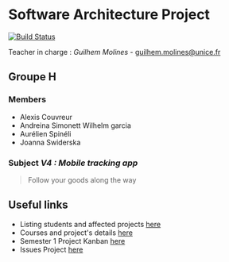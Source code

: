 # Software Architecture Project

[![Build Status](https://travis-ci.org/acouvreur/software-architecture-project.svg?branch=master)](https://travis-ci.org/acouvreur/software-architecture-project)

Teacher in charge : *Guilhem Molines* - [guilhem.molines@unice.fr](mailto:guilhem.molines@unice.fr)

## Groupe H

### Members

* Alexis Couvreur
* Andreina Simonett Wilhelm garcia
* Aurélien Spinéli
* Joanna Swiderska

### Subject *V4 : Mobile tracking app*

> Follow your goods along the way

## Useful links

* Listing students and affected projects [here](https://docs.google.com/spreadsheets/d/1s27Nwi3a-YaX5BVjEn8ClXoEYl3VWulP8UUKwemW7Dw)
* Courses and project's details [here](https://github.com/gmolines/AL5A)
* Semester 1 Project Kanban [here](https://github.com/acouvreur/software-architecture-project/projects/1)
* Issues Project [here](https://github.com/acouvreur/software-architecture-project/projects/3)

